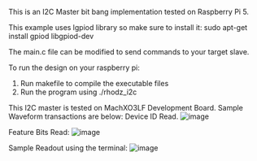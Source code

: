 This is an I2C Master bit bang implementation tested on Raspberry Pi 5. 

This example uses lgpiod library so make sure to install it:
    sudo apt-get install gpiod libgpiod-dev

The main.c file can be modified to send commands to your target slave. 

To run the design on your raspberry pi:
1. Run makefile to compile the executable files
2. Run the program using ./rhodz_i2c


This I2C master is tested on MachXO3LF Development Board. Sample Waveform transactions are below:
Device ID Read.
![image](https://github.com/user-attachments/assets/45788e82-9bba-499b-8286-dd786dbf65ba)

Feature Bits Read:
![image](https://github.com/user-attachments/assets/0c426385-ac5d-4f31-a5bd-7255751ce730)

Sample Readout using the terminal:
![image](https://github.com/user-attachments/assets/fd3582de-dc7d-4535-ac1c-094e450de13f)

  

